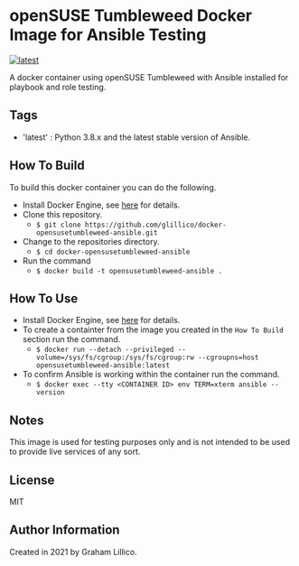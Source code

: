 # openSUSE Tumbleweed Docker Image for Ansible Testing

[![latest](https://github.com/glillico/docker-opensusetumbleweed-ansible/workflows/latest/badge.svg)](https://github.com/glillico/docker-opensusetumbleweed-ansible/actions?query=workflow%3Alatest)

A docker container using openSUSE Tumbleweed with Ansible installed for playbook and role testing.

## Tags

  - 'latest'  : Python 3.8.x and the latest stable version of Ansible.

## How To Build

To build this docker container you can do the following.

  - Install Docker Engine, see [here](https://docs.docker.com/engine/install/) for details.
  - Clone this repository.
    - `$ git clone https://github.com/glillico/docker-opensusetumbleweed-ansible.git`
  - Change to the repositories directory.
    - `$ cd docker-opensusetumbleweed-ansible`
  - Run the command
    - `$ docker build -t opensusetumbleweed-ansible .`

## How To Use

  - Install Docker Engine, see [here](https://docs.docker.com/engine/install/) for details.
  - To create a containter from the image you created in the `How To Build` section run the command.
    - `$ docker run --detach --privileged --volume=/sys/fs/cgroup:/sys/fs/cgroup:rw --cgroupns=host opensusetumbleweed-ansible:latest`
  - To confirm Ansible is working within the container run the command.
    - `$ docker exec --tty <CONTAINER ID> env TERM=xterm ansible --version`

## Notes

This image is used for testing purposes only and is not intended to be used to provide live services of any sort.

## License

MIT

## Author Information

Created in 2021 by Graham Lillico.

